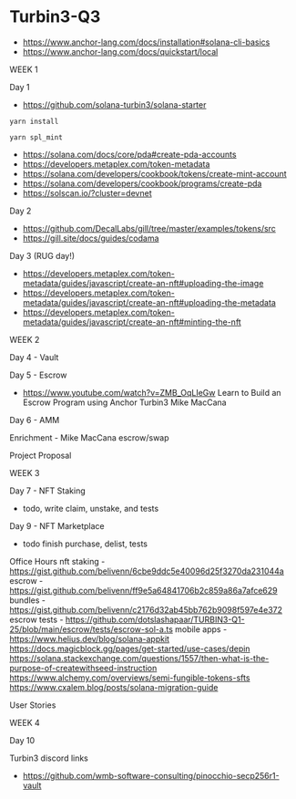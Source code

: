 # Turbin3-Q3

- https://www.anchor-lang.com/docs/installation#solana-cli-basics
- https://www.anchor-lang.com/docs/quickstart/local

WEEK 1

Day 1

- https://github.com/solana-turbin3/solana-starter

```yarn install```

```yarn spl_mint```

- https://solana.com/docs/core/pda#create-pda-accounts
- https://developers.metaplex.com/token-metadata
- https://solana.com/developers/cookbook/tokens/create-mint-account
- https://solana.com/developers/cookbook/programs/create-pda
- https://solscan.io/?cluster=devnet

Day 2
- https://github.com/DecalLabs/gill/tree/master/examples/tokens/src
- https://gill.site/docs/guides/codama

Day 3 (RUG day!)
- https://developers.metaplex.com/token-metadata/guides/javascript/create-an-nft#uploading-the-image
- https://developers.metaplex.com/token-metadata/guides/javascript/create-an-nft#uploading-the-metadata
- https://developers.metaplex.com/token-metadata/guides/javascript/create-an-nft#minting-the-nft

WEEK 2 

Day 4 - Vault

Day 5 - Escrow
- https://www.youtube.com/watch?v=ZMB_OqLIeGw Learn to Build an Escrow Program using Anchor Turbin3 Mike MacCana

Day 6 - AMM

Enrichment - Mike MacCana escrow/swap

Project Proposal

WEEK 3

Day 7 - NFT Staking
- todo, write claim, unstake, and tests

Day 9 - NFT Marketplace
- todo finish purchase, delist, tests

Office Hours
nft staking - https://gist.github.com/belivenn/6cbe9ddc5e40096d25f3270da231044a
escrow - https://gist.github.com/belivenn/ff9e5a64841706b2c859a86a7afce629
bundles - https://gist.github.com/belivenn/c2176d32ab45bb762b9098f597e4e372
escrow tests - https://github.com/dotslashapaar/TURBIN3-Q1-25/blob/main/escrow/tests/escrow-sol-a.ts
mobile apps - https://www.helius.dev/blog/solana-appkit
https://docs.magicblock.gg/pages/get-started/use-cases/depin
https://solana.stackexchange.com/questions/1557/then-what-is-the-purpose-of-createwithseed-instruction
https://www.alchemy.com/overviews/semi-fungible-tokens-sfts
https://www.cxalem.blog/posts/solana-migration-guide

User Stories

WEEK 4

Day 10


Turbin3 discord links
- https://github.com/wmb-software-consulting/pinocchio-secp256r1-vault


